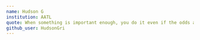 ```yaml
---
name: Hudson G
institution: AATL
quote: When something is important enough, you do it even if the odds are not in your favor. -Elon Musk
github_user: HudsonGri
---
```


